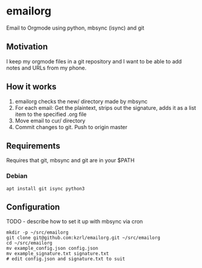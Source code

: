 # emailorg

Email to Orgmode using python, mbsync (isync) and git

## Motivation

I keep my orgmode files in a git repository and I want to be able to add notes and URLs from my phone.

## How it works

1. emailorg checks the new/ directory made by mbsync
2. For each email: Get the plaintext, strips out the signature, adds it as a list item to the specified .org file
3. Move email to cur/ directory
4. Commit changes to git. Push to origin master


## Requirements

Requires that git, mbsync and git are in your $PATH

### Debian

```
apt install git isync python3
```


## Configuration

TODO - describe how to set it up with mbsync via cron

```
mkdir -p ~/src/emailorg
git clone git@github.com:kzrl/emailorg.git ~/src/emailorg
cd ~/src/emailorg
mv example_config.json config.json
mv example_signature.txt signature.txt
# edit config.json and signature.txt to suit
```
